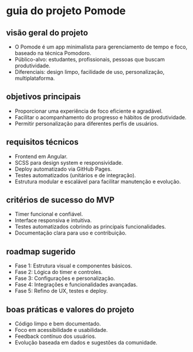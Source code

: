 # guia do projeto Pomode

## visão geral do projeto
- O Pomode é um app minimalista para gerenciamento de tempo e foco, baseado na técnica Pomodoro.
- Público-alvo: estudantes, profissionais, pessoas que buscam produtividade.
- Diferenciais: design limpo, facilidade de uso, personalização, multiplataforma.

## objetivos principais
- Proporcionar uma experiência de foco eficiente e agradável.
- Facilitar o acompanhamento do progresso e hábitos de produtividade.
- Permitir personalização para diferentes perfis de usuários.

## requisitos técnicos
- Frontend em Angular.
- SCSS para design system e responsividade.
- Deploy automatizado via GitHub Pages.
- Testes automatizados (unitários e de integração).
- Estrutura modular e escalável para facilitar manutenção e evolução.

## critérios de sucesso do MVP
- Timer funcional e confiável.
- Interface responsiva e intuitiva.
- Testes automatizados cobrindo as principais funcionalidades.
- Documentação clara para uso e contribuição.

## roadmap sugerido
- Fase 1: Estrutura visual e componentes básicos.
- Fase 2: Lógica do timer e controles.
- Fase 3: Configurações e personalização.
- Fase 4: Integrações e funcionalidades avançadas.
- Fase 5: Refino de UX, testes e deploy.

## boas práticas e valores do projeto
- Código limpo e bem documentado.
- Foco em acessibilidade e usabilidade.
- Feedback contínuo dos usuários.
- Evolução baseada em dados e sugestões da comunidade.
